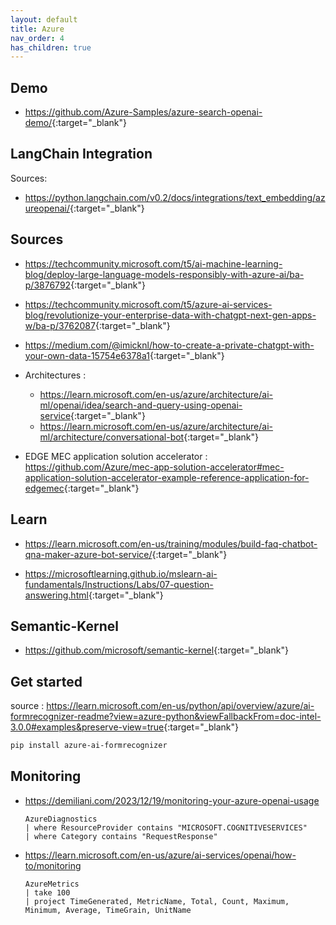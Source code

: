 ```yaml
---
layout: default
title: Azure
nav_order: 4
has_children: true
---
```


## Demo

- <https://github.com/Azure-Samples/azure-search-openai-demo/>{:target="_blank"}

## LangChain Integration

Sources:

- <https://python.langchain.com/v0.2/docs/integrations/text_embedding/azureopenai/>{:target="_blank"}

## Sources

- <https://techcommunity.microsoft.com/t5/ai-machine-learning-blog/deploy-large-language-models-responsibly-with-azure-ai/ba-p/3876792>{:target="_blank"}
- <https://techcommunity.microsoft.com/t5/azure-ai-services-blog/revolutionize-your-enterprise-data-with-chatgpt-next-gen-apps-w/ba-p/3762087>{:target="_blank"}
- <https://medium.com/@imicknl/how-to-create-a-private-chatgpt-with-your-own-data-15754e6378a1>{:target="_blank"}

- Architectures :

  - <https://learn.microsoft.com/en-us/azure/architecture/ai-ml/openai/idea/search-and-query-using-openai-service>{:target="_blank"}
  - <https://learn.microsoft.com/en-us/azure/architecture/ai-ml/architecture/conversational-bot>{:target="_blank"}

- EDGE MEC application solution accelerator : <https://github.com/Azure/mec-app-solution-accelerator#mec-application-solution-accelerator-example-reference-application-for-edgemec>{:target="_blank"}

## Learn

- <https://learn.microsoft.com/en-us/training/modules/build-faq-chatbot-qna-maker-azure-bot-service/>{:target="_blank"}

- <https://microsoftlearning.github.io/mslearn-ai-fundamentals/Instructions/Labs/07-question-answering.html>{:target="_blank"}

## Semantic-Kernel

- <https://github.com/microsoft/semantic-kernel>{:target="_blank"}


## Get started

source : <https://learn.microsoft.com/en-us/python/api/overview/azure/ai-formrecognizer-readme?view=azure-python&viewFallbackFrom=doc-intel-3.0.0#examples&preserve-view=true>{:target="_blank"}

``` bash
pip install azure-ai-formrecognizer
```

## Monitoring

- <https://demiliani.com/2023/12/19/monitoring-your-azure-openai-usage>

  ``` kusto
  AzureDiagnostics
  | where ResourceProvider contains "MICROSOFT.COGNITIVESERVICES"
  | where Category contains "RequestResponse"
  ```

- <https://learn.microsoft.com/en-us/azure/ai-services/openai/how-to/monitoring>

  ``` kusto
  AzureMetrics
  | take 100
  | project TimeGenerated, MetricName, Total, Count, Maximum, Minimum, Average, TimeGrain, UnitName
  ```
